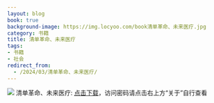 ```yaml
---
layout: blog
book: true
background-image: https://img.locyoo.com/book清单革命、未来医疗.jpg
category: 书籍
title: 清单革命、未来医疗
tags:
- 书籍
- 社会
redirect_from:
  - /2024/03/清单革命、未来医疗/
---
```

![](https://img.locyoo.com/book清单革命、未来医疗.jpg)
清单革命、未来医疗: <a name = "ref1" href="https://url18.ctfile.com/f/50983618-1418301608-c02918?p=3619">点击下载</a>，访问密码请点击右上方“关于”自行查看